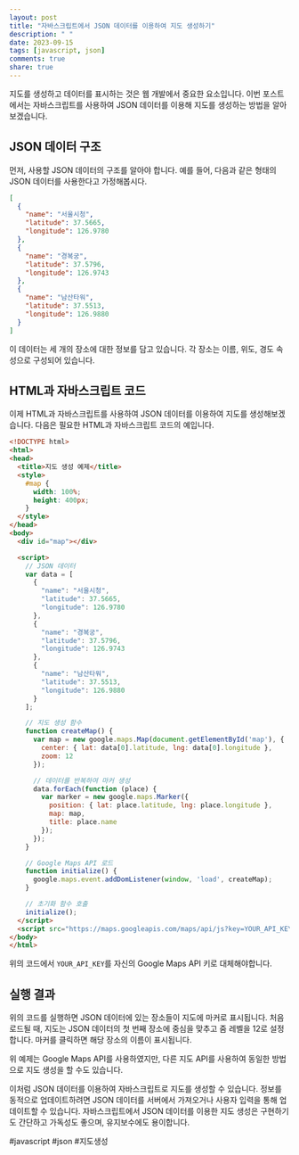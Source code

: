 ```yaml
---
layout: post
title: "자바스크립트에서 JSON 데이터를 이용하여 지도 생성하기"
description: " "
date: 2023-09-15
tags: [javascript, json]
comments: true
share: true
---
```


지도를 생성하고 데이터를 표시하는 것은 웹 개발에서 중요한 요소입니다. 이번 포스트에서는 자바스크립트를 사용하여 JSON 데이터를 이용해 지도를 생성하는 방법을 알아보겠습니다.

## JSON 데이터 구조

먼저, 사용할 JSON 데이터의 구조를 알아야 합니다. 예를 들어, 다음과 같은 형태의 JSON 데이터를 사용한다고 가정해봅시다.

```json
[
  {
    "name": "서울시청",
    "latitude": 37.5665,
    "longitude": 126.9780
  },
  {
    "name": "경복궁",
    "latitude": 37.5796,
    "longitude": 126.9743
  },
  {
    "name": "남산타워",
    "latitude": 37.5513,
    "longitude": 126.9880
  }
]
```

이 데이터는 세 개의 장소에 대한 정보를 담고 있습니다. 각 장소는 이름, 위도, 경도 속성으로 구성되어 있습니다.

## HTML과 자바스크립트 코드

이제 HTML과 자바스크립트를 사용하여 JSON 데이터를 이용하여 지도를 생성해보겠습니다. 다음은 필요한 HTML과 자바스크립트 코드의 예입니다.

```html
<!DOCTYPE html>
<html>
<head>
  <title>지도 생성 예제</title>
  <style>
    #map {
      width: 100%;
      height: 400px;
    }
  </style>
</head>
<body>
  <div id="map"></div>

  <script>
    // JSON 데이터
    var data = [
      {
        "name": "서울시청",
        "latitude": 37.5665,
        "longitude": 126.9780
      },
      {
        "name": "경복궁",
        "latitude": 37.5796,
        "longitude": 126.9743
      },
      {
        "name": "남산타워",
        "latitude": 37.5513,
        "longitude": 126.9880
      }
    ];

    // 지도 생성 함수
    function createMap() {
      var map = new google.maps.Map(document.getElementById('map'), {
        center: { lat: data[0].latitude, lng: data[0].longitude },
        zoom: 12
      });

      // 데이터를 반복하여 마커 생성
      data.forEach(function (place) {
        var marker = new google.maps.Marker({
          position: { lat: place.latitude, lng: place.longitude },
          map: map,
          title: place.name
        });
      });
    }

    // Google Maps API 로드
    function initialize() {
      google.maps.event.addDomListener(window, 'load', createMap);
    }

    // 초기화 함수 호출
    initialize();
  </script>
  <script src="https://maps.googleapis.com/maps/api/js?key=YOUR_API_KEY" async defer></script>
</body>
</html>
```

위의 코드에서 `YOUR_API_KEY`를 자신의 Google Maps API 키로 대체해야합니다.

## 실행 결과

위의 코드를 실행하면 JSON 데이터에 있는 장소들이 지도에 마커로 표시됩니다. 처음 로드될 때, 지도는 JSON 데이터의 첫 번째 장소에 중심을 맞추고 줌 레벨을 12로 설정합니다. 마커를 클릭하면 해당 장소의 이름이 표시됩니다.

위 예제는 Google Maps API를 사용하였지만, 다른 지도 API를 사용하여 동일한 방법으로 지도 생성을 할 수도 있습니다.

이처럼 JSON 데이터를 이용하여 자바스크립트로 지도를 생성할 수 있습니다. 정보를 동적으로 업데이트하려면 JSON 데이터를 서버에서 가져오거나 사용자 입력을 통해 업데이트할 수 있습니다. 자바스크립트에서 JSON 데이터를 이용한 지도 생성은 구현하기도 간단하고 가독성도 좋으며, 유지보수에도 용이합니다.

#javascript #json #지도생성